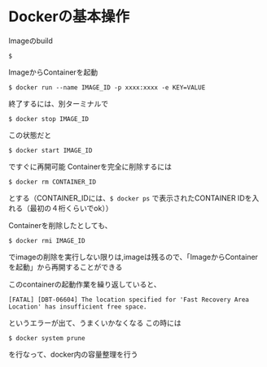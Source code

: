 # Dockerの基本操作

Imageのbuild
```
$ 
```

ImageからContainerを起動
```
$ docker run --name IMAGE_ID -p xxxx:xxxx -e KEY=VALUE
```

終了するには、別ターミナルで
```
$ docker stop IMAGE_ID
```

この状態だと
```
$ docker start IMAGE_ID
```

ですぐに再開可能
Containerを完全に削除するには
```
$ docker rm CONTAINER_ID
```

とする（CONTAINER_IDには、`$ docker ps` で表示されたCONTAINER IDを入れる（最初の４桁くらいでok））

Containerを削除したとしても、
```
$ docker rmi IMAGE_ID
```

でimageの削除を実行しない限りは,imageは残るので、「ImageからContainerを起動」から再開することができる

このcontainerの起動作業を繰り返していると、
```
[FATAL] [DBT-06604] The location specified for 'Fast Recovery Area Location' has insufficient free space.
```

というエラーが出て、うまくいかなくなる
この時には
```
$ docker system prune
```

を行なって、docker内の容量整理を行う